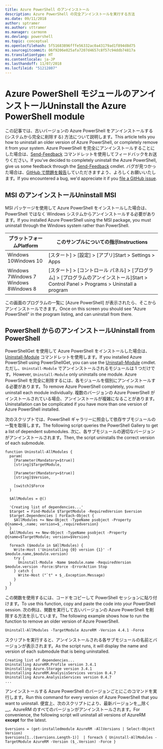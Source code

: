 ```yaml
---
title: Azure PowerShell のアンインストール
description: Azure PowerShell の完全アンインストールを実行する方法
ms.date: 09/11/2018
author: sptramer
ms.author: sttramer
ms.manager: carmonm
ms.devlang: powershell
ms.topic: conceptual
ms.openlocfilehash: 5f51683896fffe56332ac0a43179ad1f894d8d75
ms.sourcegitcommit: 06f9206e025afa7207d4657c8f57c94ddb74817a
ms.translationtype: HT
ms.contentlocale: ja-JP
ms.lasthandoff: 11/07/2018
ms.locfileid: "51212807"
---
```

# <a name="uninstall-the-azure-powershell-module"></a><span data-ttu-id="d1114-103">Azure PowerShell モジュールのアンインストール</span><span class="sxs-lookup"><span data-stu-id="d1114-103">Uninstall the Azure PowerShell module</span></span>

<span data-ttu-id="d1114-104">この記事では、古いバージョンの Azure PowerShell をアンインストールする (システムから完全に削除する) 方法について説明します。</span><span class="sxs-lookup"><span data-stu-id="d1114-104">This article tells you how to uninstall an older version of Azure PowerShell, or completely remove it from your system.</span></span> <span data-ttu-id="d1114-105">Azure PowerShell を完全にアンインストールすることにした場合は、[Send-Feedback](/powershell/module/azurerm.profile/send-feedback) コマンドレットを使用してフィードバックをお送りください。</span><span class="sxs-lookup"><span data-stu-id="d1114-105">If you've decided to completely uninstall the Azure PowerShell, give us some feedback through the [Send-Feedback](/powershell/module/azurerm.profile/send-feedback) cmdlet.</span></span>
<span data-ttu-id="d1114-106">バグが見つかった場合は、[GitHub で問題を報告](https://github.com/azure/azure-powershell/issues)していただきますよう、よろしくお願いいたします。</span><span class="sxs-lookup"><span data-stu-id="d1114-106">If you encountered a bug, we'd appreciate it if you [file a GitHub issue](https://github.com/azure/azure-powershell/issues).</span></span>

## <a name="uninstall-msi"></a><span data-ttu-id="d1114-107">MSI のアンインストール</span><span class="sxs-lookup"><span data-stu-id="d1114-107">Uninstall MSI</span></span>

<span data-ttu-id="d1114-108">MSI パッケージを使用して Azure PowerShell をインストールした場合は、PowerShell ではなく Windows システムからアンインストールする必要があります。</span><span class="sxs-lookup"><span data-stu-id="d1114-108">If you installed Azure PowerShell using the MSI package, you must uninstall through the Windows system rather than PowerShell.</span></span>

| <span data-ttu-id="d1114-109">プラットフォーム</span><span class="sxs-lookup"><span data-stu-id="d1114-109">Platform</span></span> | <span data-ttu-id="d1114-110">このサンプルについての指示</span><span class="sxs-lookup"><span data-stu-id="d1114-110">Instructions</span></span> |
|----------|--------------|
| <span data-ttu-id="d1114-111">Windows 10</span><span class="sxs-lookup"><span data-stu-id="d1114-111">Windows 10</span></span> | <span data-ttu-id="d1114-112">[スタート] > [設定] > [アプリ]</span><span class="sxs-lookup"><span data-stu-id="d1114-112">Start > Settings > Apps</span></span> |
| <span data-ttu-id="d1114-113">Windows 7</span><span class="sxs-lookup"><span data-stu-id="d1114-113">Windows 7</span></span> </br><span data-ttu-id="d1114-114">Windows 8</span><span class="sxs-lookup"><span data-stu-id="d1114-114">Windows 8</span></span> | <span data-ttu-id="d1114-115">[スタート] > [コントロール パネル] > [プログラム] > [プログラムのアンインストール]</span><span class="sxs-lookup"><span data-stu-id="d1114-115">Start > Control Panel > Programs > Uninstall a program</span></span> |

<span data-ttu-id="d1114-116">この画面のプログラムの一覧に [Azure PowerShell] が表示されたら、そこからアンインストールできます。</span><span class="sxs-lookup"><span data-stu-id="d1114-116">Once on this screen you should see "Azure PowerShell" in the program listing, and can uninstall from there.</span></span>

## <a name="uninstall-from-powershell"></a><span data-ttu-id="d1114-117">PowerShell からのアンインストール</span><span class="sxs-lookup"><span data-stu-id="d1114-117">Uninstall from PowerShell</span></span>

<span data-ttu-id="d1114-118">PowerShellGet を使用して Azure PowerShell をインストールした場合は、[Uninstall-Module](/powershell/module/powershellget/uninstall-module) コマンドレットを使用します。</span><span class="sxs-lookup"><span data-stu-id="d1114-118">If you installed Azure PowerShell using PowerShellGet, you can use the [Uninstall-Module](/powershell/module/powershellget/uninstall-module) cmdlet.</span></span> <span data-ttu-id="d1114-119">ただし、`Uninstall-Module` でアンインストールされるモジュールは 1 つだけです。</span><span class="sxs-lookup"><span data-stu-id="d1114-119">However, `Uninstall-Module` only uninstalls one module.</span></span> <span data-ttu-id="d1114-120">Azure PowerShell を完全に削除するには、各モジュールを個別にアンインストールする必要があります。</span><span class="sxs-lookup"><span data-stu-id="d1114-120">To remove Azure PowerShell completely, you must uninstall each module individually.</span></span> <span data-ttu-id="d1114-121">複数のバージョンの Azure PowerShell がインストールされている場合、アンインストールが複雑になることがあります。</span><span class="sxs-lookup"><span data-stu-id="d1114-121">Uninstallation can be complicated if you have more than one version of Azure PowerShell installed.</span></span>

<span data-ttu-id="d1114-122">次のスクリプトでは、PowerShell ギャラリーに照会して依存サブモジュールの一覧を取得します。</span><span class="sxs-lookup"><span data-stu-id="d1114-122">The following script queries the PowerShell Gallery to get a list of dependent submodules.</span></span> <span data-ttu-id="d1114-123">次に、各サブモジュールの適切なバージョンがアンインストールされます。</span><span class="sxs-lookup"><span data-stu-id="d1114-123">Then, the script uninstalls the correct version of each submodule.</span></span>

```powershell-interactive
function Uninstall-AllModules {
  param(
    [Parameter(Mandatory=$true)]
    [string]$TargetModule,

    [Parameter(Mandatory=$true)]
    [string]$Version,

    [switch]$Force
  )

  $AllModules = @()

  'Creating list of dependencies...'
  $target = Find-Module $TargetModule -RequiredVersion $version
  $target.Dependencies | ForEach-Object {
    $AllModules += New-Object -TypeName psobject -Property @{name=$_.name; version=$_.requiredversion}
  }
  $AllModules += New-Object -TypeName psobject -Property @{name=$TargetModule; version=$Version}

  foreach ($module in $AllModules) {
    Write-Host ('Uninstalling {0} version {1}' -f $module.name,$module.version)
    try {
      Uninstall-Module -Name $module.name -RequiredVersion $module.version -Force:$Force -ErrorAction Stop
    } catch {
      Write-Host ("`t" + $_.Exception.Message)
    }
  }
}
```

<span data-ttu-id="d1114-124">この関数を使用するには、コードをコピーして PowerShell セッションに貼り付けます。</span><span class="sxs-lookup"><span data-stu-id="d1114-124">To use this function, copy and paste the code into your PowerShell session.</span></span> <span data-ttu-id="d1114-125">次の例は、関数を実行して古いバージョンの Azure PowerShell を削除する方法を示しています。</span><span class="sxs-lookup"><span data-stu-id="d1114-125">The following example shows how to run the function to remove an older version of Azure PowerShell.</span></span>

```powershell-interactive
Uninstall-AllModules -TargetModule AzureRM -Version 4.4.1 -Force
```

<span data-ttu-id="d1114-126">スクリプトを実行すると、アンインストールされる各サブモジュールの名前とバージョンが表示されます。</span><span class="sxs-lookup"><span data-stu-id="d1114-126">As the script runs, it will display the name and version of each submodule that is being uninstalled.</span></span>

```output
Creating list of dependencies...
Uninstalling AzureRM.Profile version 3.4.1
Uninstalling Azure.Storage version 3.4.1
Uninstalling AzureRM.AnalysisServices version 0.4.7
Uninstalling Azure.AnalysisServices version 0.4.7
...
```

<span data-ttu-id="d1114-127">アンインストールする Azure PowerShell のバージョンごとにこのコマンドを実行します。</span><span class="sxs-lookup"><span data-stu-id="d1114-127">Run this command for every version of Azure PowerShell that you want to uninstall.</span></span> <span data-ttu-id="d1114-128">便宜上、次のスクリプトにより、最新バージョンを__除く__、AzureRM のすべてのバージョンがアンインストールされます。</span><span class="sxs-lookup"><span data-stu-id="d1114-128">For convenience, the following script will uninstall all versions of AzureRM __except__ for the latest.</span></span>

```powershell-interactive
$versions = (get-installedmodule AzureRM -AllVersions | Select-Object Version)
$versions[1..($versions.Length-1)]  | foreach { Uninstall-AllModules -TargetModule AzureRM -Version ($_.Version) -Force }
```
